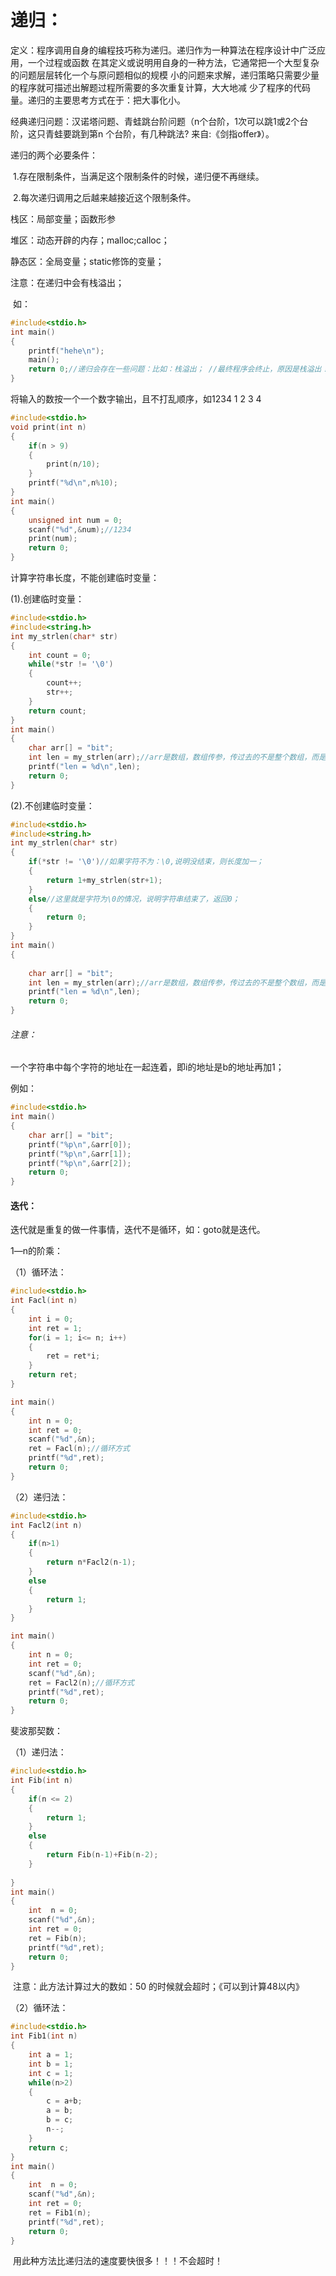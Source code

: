 # 递归：

定义：程序调用自身的编程技巧称为递归。递归作为一种算法在程序设计中广泛应用，一个过程或函数	在其定义或说明用自身的一种方法，它通常把一个大型复杂的问题层层转化一个与原问题相似的规模	小的问题来求解，递归策略只需要少量的程序就可描述出解题过程所需要的多次重复计算，大大地减	少了程序的代码量。递归的主要思考方式在于：把大事化小。



经典递归问题：汉诺塔问题、青蛙跳台阶问题（n个台阶，1次可以跳1或2个台阶，这只青蛙要跳到第n	个台阶，有几种跳法?   来自:《剑指offer》）。



递归的两个必要条件：

​	1.存在限制条件，当满足这个限制条件的时候，递归便不再继续。

​	2.每次递归调用之后越来越接近这个限制条件。



栈区：局部变量；函数形参

堆区：动态开辟的内存；malloc;calloc；

静态区：全局变量；static修饰的变量；



注意：在递归中会有栈溢出；

​	如：

```c
#include<stdio.h>
int main()
{
	printf("hehe\n");
	main();
	return 0;//递归会存在一些问题：比如：栈溢出； //最终程序会终止，原因是栈溢出！
} 
```

  将输入的数按一个一个数字输出，且不打乱顺序，如1234      1 2 3 4

```C
#include<stdio.h>
void print(int n)
{
	if(n > 9)
	{
		print(n/10);
	}
	printf("%d\n",n%10);
}
int main()
{
	unsigned int num = 0;
	scanf("%d",&num);//1234
	print(num);
	return 0;
} 
```

计算字符串长度，不能创建临时变量：

(1).创建临时变量：

```C
#include<stdio.h>
#include<string.h>
int my_strlen(char* str)
{
	int count = 0;
	while(*str != '\0')
	{
		count++;
		str++;
	}
	return count;
} 
int main()
{
	char arr[] = "bit";
	int len = my_strlen(arr);//arr是数组，数组传参，传过去的不是整个数组，而是第一个元素的地址； 
	printf("len = %d\n",len);
	return 0; 
}
```

(2).不创建临时变量：

```C
#include<stdio.h>
#include<string.h>
int my_strlen(char* str)
{
	if(*str != '\0')//如果字符不为：\0,说明没结束，则长度加一；
	{
		return 1+my_strlen(str+1);
	}
	else//这里就是字符为\0的情况，说明字符串结束了，返回0；
	{
		return 0;
	}
}
int main()
{
	
	char arr[] = "bit";
	int len = my_strlen(arr);//arr是数组，数组传参，传过去的不是整个数组，而是第一个元素的地址； 
	printf("len = %d\n",len); 
	return 0;
}
```

###### 注意：

一个字符串中每个字符的地址在一起连着，即i的地址是b的地址再加1；

例如：

```C
#include<stdio.h>
int main()
{
	char arr[] = "bit";
	printf("%p\n",&arr[0]);
	printf("%p\n",&arr[1]);
	printf("%p\n",&arr[2]);
	return 0;
} 
```



#### 迭代：

迭代就是重复的做一件事情，迭代不是循环，如：goto就是迭代。



1—n的阶乘：

（1）循环法：

```C
#include<stdio.h>
int Facl(int n)
{
	int i = 0;
	int ret = 1;
	for(i = 1; i<= n; i++)
	{
		ret = ret*i;
	}
	return ret;
}

int main()
{
	int n = 0;
	int ret = 0;
	scanf("%d",&n);
	ret = Facl(n);//循环方式 
	printf("%d",ret);
	return 0;
}
```

（2）递归法：

```C
#include<stdio.h>
int Facl2(int n)
{
	if(n>1)
	{
		return n*Facl2(n-1);
	}
	else
	{
		return 1;
	}
}

int main()
{
	int n = 0;
	int ret = 0;
	scanf("%d",&n);
	ret = Facl2(n);//循环方式 
	printf("%d",ret);
	return 0;
}
```

斐波那契数：

（1）递归法：

```C
#include<stdio.h>
int Fib(int n)
{
	if(n <= 2)
	{
		return 1;
	}
	else
	{
		return Fib(n-1)+Fib(n-2);
	}
	
}
int main()
{
	int  n = 0;
	scanf("%d",&n);
	int ret = 0;
	ret = Fib(n);
	printf("%d",ret); 
	return 0;
}
```

​		注意：此方法计算过大的数如：50 的时候就会超时；《可以到计算48以内》

（2）循环法：

```C
#include<stdio.h>
int Fib1(int n)
{
	int a = 1;
	int b = 1;
	int c = 1;
	while(n>2)
	{
		c = a+b;
		a = b;
		b = c;
		n--;
	}
	return c;	
}
int main()
{
	int  n = 0;
	scanf("%d",&n);
	int ret = 0;
	ret = Fib1(n);
	printf("%d",ret); 
	return 0;
}
```

​		用此种方法比递归法的速度要快很多！！！不会超时！